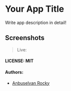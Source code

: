 # Your App Title

Write app description in detail!

## Screenshots

> Live:

#### LICENSE: MIT

#### Authors:

- [Anbuselvan Rocky](https://fb.me/anburocky3)
